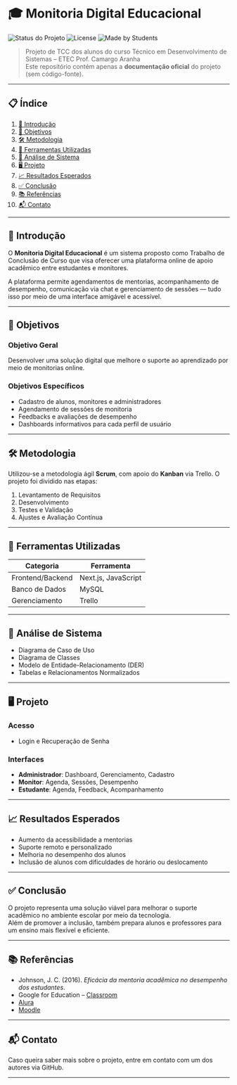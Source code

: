 # 🎓 Monitoria Digital Educacional

![Status do Projeto](https://img.shields.io/badge/status-em%20desenvolvimento-yellow)
![License](https://img.shields.io/badge/license-MIT-blue.svg)
![Made by Students](https://img.shields.io/badge/made%20by-ETEC%20Camargo%20Aranha-blueviolet)

> Projeto de TCC dos alunos do curso Técnico em Desenvolvimento de Sistemas – ETEC Prof. Camargo Aranha  
> Este repositório contém apenas a **documentação oficial** do projeto (sem código-fonte).

---

## 📋 Índice
1. [🧠 Introdução](#introdução)
2. [🎯 Objetivos](#objetivos)
3. [🛠 Metodologia](#metodologia)
4. [🧰 Ferramentas Utilizadas](#ferramentas-utilizadas)
5. [🔎 Análise de Sistema](#análise-de-sistema)
6. [🖥 Projeto](#projeto)
7. [📈 Resultados Esperados](#resultados-esperados)
8. [✅ Conclusão](#conclusão)
9. [📚 Referências](#referências)
10. [📬 Contato](#contato)

---

## 🧠 Introdução

O **Monitoria Digital Educacional** é um sistema proposto como Trabalho de Conclusão de Curso que visa oferecer uma plataforma online de apoio acadêmico entre estudantes e monitores.

A plataforma permite agendamentos de mentorias, acompanhamento de desempenho, comunicação via chat e gerenciamento de sessões — tudo isso por meio de uma interface amigável e acessível.

---

## 🎯 Objetivos

### Objetivo Geral
Desenvolver uma solução digital que melhore o suporte ao aprendizado por meio de monitorias online.

### Objetivos Específicos
- Cadastro de alunos, monitores e administradores
- Agendamento de sessões de monitoria
- Feedbacks e avaliações de desempenho
- Dashboards informativos para cada perfil de usuário

---

## 🛠 Metodologia

Utilizou-se a metodologia ágil **Scrum**, com apoio do **Kanban** via Trello. O projeto foi dividido nas etapas:

1. Levantamento de Requisitos  
2. Desenvolvimento  
3. Testes e Validação  
4. Ajustes e Avaliação Contínua

---

## 🧰 Ferramentas Utilizadas

| Categoria           | Ferramenta        |
|---------------------|-------------------|
| Frontend/Backend    | Next.js, JavaScript |
| Banco de Dados      | MySQL             |
| Gerenciamento       | Trello            |

---

## 🔎 Análise de Sistema

- Diagrama de Caso de Uso  
- Diagrama de Classes  
- Modelo de Entidade-Relacionamento (DER)  
- Tabelas e Relacionamentos Normalizados

---

## 🖥 Projeto

### Acesso

- Login e Recuperação de Senha

### Interfaces

- **Administrador**: Dashboard, Gerenciamento, Cadastro
- **Monitor**: Agenda, Sessões, Desempenho
- **Estudante**: Agenda, Feedback, Acompanhamento

---

## 📈 Resultados Esperados

- Aumento da acessibilidade a mentorias
- Suporte remoto e personalizado
- Melhoria no desempenho dos alunos
- Inclusão de alunos com dificuldades de horário ou deslocamento

---

## ✅ Conclusão

O projeto representa uma solução viável para melhorar o suporte acadêmico no ambiente escolar por meio da tecnologia.  
Além de promover a inclusão, também prepara alunos e professores para um ensino mais flexível e eficiente.

---

## 📚 Referências

- Johnson, J. C. (2016). *Eficácia da mentoria acadêmica no desempenho dos estudantes*.
- Google for Education – [Classroom](https://edu.google.com/products/classroom/)
- [Alura](https://www.alura.com.br)
- [Moodle](https://moodle.org)

---

## 📬 Contato

Caso queira saber mais sobre o projeto, entre em contato com um dos autores via GitHub.

---
